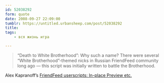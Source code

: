 ```yaml
---
id: 52038292
form: quote
date: 2008-09-27 22:09:00
tumblr: https://untitled.urbansheep.com/post/52038292
title: 
tags:
    - вся жизнь игра

---
```


<blockquote>
“Death to White Brotherhood”: Why such a name? There were several “White Brotherhood”-themed nicks in Russian FriendFeed community long ago — this script was initially written to battle the Brotherhood.
</blockquote>

Alex Kapranoff&rsquo;s <a href="http://kapranoff.ru/friendfeed/">FriendFeed userscripts: In-place Preview etc.</a>
